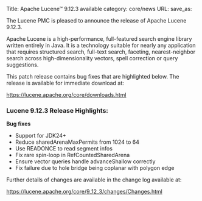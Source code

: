 Title: Apache Lucene™ 9.12.3 available
category: core/news
URL:
save_as:

The Lucene PMC is pleased to announce the release of Apache Lucene 9.12.3.

Apache Lucene is a high-performance, full-featured search engine library written entirely in Java. It is a technology suitable for nearly any application that requires structured search, full-text search, faceting, nearest-neighbor search across high-dimensionality vectors, spell correction or query suggestions.

This patch release contains bug fixes that are highlighted below. The release is available for immediate download at:

  <https://lucene.apache.org/core/downloads.html>

### Lucene 9.12.3 Release Highlights:

**Bug fixes**

  * Support for JDK24+
  * Reduce sharedArenaMaxPermits from 1024 to 64
  * Use READONCE to read segment infos
  * Fix rare spin-loop in RefCountedSharedArena
  * Ensure vector queries handle advanceShallow correctly
  * Fix failure due to hole bridge being coplanar with polygon edge

Further details of changes are available in the change log available at:

  <https://lucene.apache.org/core/9_12_3/changes/Changes.html>
